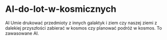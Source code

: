# AI-do-lot-w-kosmicznych
AI Umie drukować przedmioty z innych galaktyk i ziem czy naszej ziemi z dalekiej przyszłości zabierać w kosmos czy planować podróż w kosmos. To zawasowane AI. 
